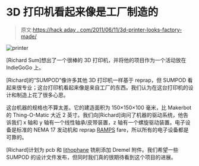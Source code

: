 # 3D 打印机看起来像是工厂制造的

> 原文:[https://hack aday . com/2011/06/11/3d-printer-looks-factory-made/](https://hackaday.com/2011/06/11/3d-printer-looks-factory-made/)

![](../Images/c823c22778ba4bfd80c609a64bf2598e.png "printer")

[Richard Sum]想出了一个很棒的 3D 打印机，并将他的项目作为一个活动放在 IndieGoGo 上。

[Richard]的“SUMPOD”像许多其他 3D 打印机一样基于 reprap，但 SUMPOD 看起来很专业；这台打印机看起来像是来自工厂的东西。我们认为在这台打印机的设计和制造上花了很多心思。

这台机器的规格也不算太差。它的建造面积为 150×150×100 毫米，比 Makerbot 的 Thing-O-Matic 大近 2 英寸。我们向[Richard]询问了机器的驱动系统，他告诉我们 x 轴和 y 轴有一个线性轴承/皮带装置，z 轴有一个螺旋驱动装置。电子设备是标准的 NEMA 17 发动机和 reprap [RAMPS](http://reprap.org/wiki/RAMPS) fare，所以所有的电子设备都是可靠的。

[Richard]计划为 pcb 和 [lithophane](http://en.wikipedia.org/wiki/Lithophane) 铣削添加 Dremel 附件。我们希望一些 SUMPOD 的设计文件发布，但同时我们真的很期待看到这个项目的进展。